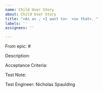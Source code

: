```yaml
---
name: Child User Story
about: Child User Story
title: "<As a> , <I want to>  <so that>. "
labels: ''
assignees: ''

---
```


From epic: #

Description:

Acceptance Criteria:

Test Note:

Test Engineer: Nicholas Spaulding
